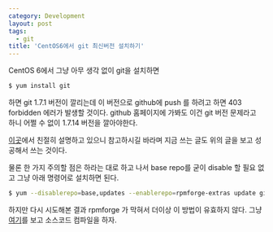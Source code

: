 ```yaml
---
category: Development
layout: post
tags:
  - git
title: 'CentOS6에서 git 최신버전 설치하기'
---
```

CentOS 6에서 그냥 아무 생각 없이 git을 설치하면

```sh
$ yum install git
```
하면 git 1.7.1 버전이 깔리는데 이 버전으로 github에 push 를 하려고 하면 403 forbidden 에러가 발생할 것이다. github 홈페이지에 가봐도 이건 git 버전 문제라고 하니 어쩔 수 없이 1.7.14 버전을 깔아야한다.

[이곳](http://akyl.net/how-install-latest-version-git-centos-6x  "이곳")에서 친절히 설명하고 있으니 참고하시길 바라며 지금 쓰는 글도 위의 글을 보고 성공해서 쓰는 것이다.

물론 한 가지 주의할 점은 하라는 대로 하고 나서  base repo를 굳이 disable 할 필요 없고 그냥 아래 명령어로 설치하면 된다.

```sh
$ yum --disablerepo=base,updates --enablerepo=rpmforge-extras update git
```

하지만 다시 시도해본 결과 rpmforge 가 막혀서 더이상 이 방법이 유효하지 않다. 그냥 [여기](https://git-scm.com/book/ko/v2/%EC%8B%9C%EC%9E%91%ED%95%98%EA%B8%B0-Git-%EC%84%A4%EC%B9%98#소스코드로-설치하기)를 보고 소스코드 컴파일을 하자. 